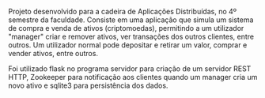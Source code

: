 Projeto desenvolvido para a cadeira de Aplicações Distribuídas, no 4º semestre da faculdade.
Consiste em uma aplicação que simula um sistema de compra e venda de ativos (criptomoedas), permitindo a um utilizador "manager" criar e remover ativos, ver transações dos outros clientes, entre outros.
Um utilizador normal pode depositar e retirar um valor, comprar e vender ativos, entre outros.

Foi utilizado flask no programa servidor para criação de um servidor REST HTTP, Zookeeper para notificação aos clientes quando um manager cria um novo ativo e sqlite3 para persistência dos dados. 
